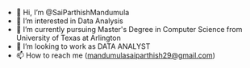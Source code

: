 - 👋 Hi, I’m @SaiParthishMandumula
- 👀 I’m interested in Data Analysis
- 🌱 I’m currently pursuing Master's Degree in Computer Science from University  of  Texas at Arlington
- 💞️ I’m looking to work as DATA ANALYST
- 📫 How to reach me (mandumulasaiparthish29@gmail.com)

<!---
SaiParthishMandumula/SaiParthishMandumula is a ✨ special ✨ repository because its `README.md` (this file) appears on your GitHub profile.
You can click the Preview link to take a look at your changes.
--->
